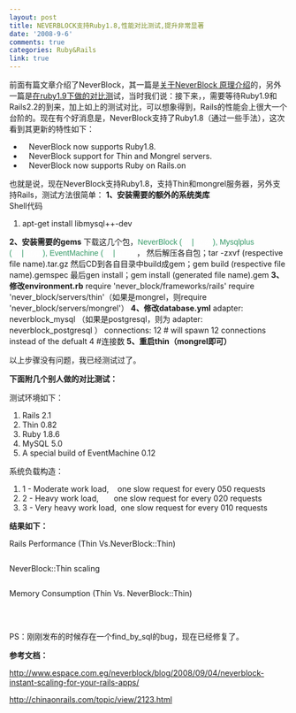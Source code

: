 ```yaml
---
layout: post
title: NEVERBLOCK支持Ruby1.8,性能对比测试,提升非常显著
date: '2008-9-6'
comments: true
categories: Ruby&Rails
link: true
---
```

前面有篇文章介绍了NeverBlock，其一篇是<a href="http://iceskysl.1sters.com/?action=show&amp;id=369">关于NeverBlock 原理介绍</a>的，另外一篇是<a href="http://iceskysl.1sters.com/?action=show&amp;id=380">在ruby1.9下做的对比测</a>试，当时我们说：接下来，，需要等待Ruby1.9和Rails2.2的到来，加上如上的测试对比，可以想象得到，Rails的性能会上很大一个台阶的。现在有个好消息是，NeverBlock支持了Ruby1.8（通过一些手法），这次看到其更新的特性如下：
<ul>
	<li>   NeverBlock now supports Ruby1.8.</li>
	<li>   NeverBlock support for Thin and Mongrel servers.</li>
	<li>   NeverBlock now supports Ruby on Rails.on</li>
</ul>
也就是说，现在NeverBlock支持Ruby1.8，支持Thin和mongrel服务器，另外支持Rails，测试方法很简单：
<strong>1、安装需要的额外的系统类库</strong>
<div class="codeText">
<div class="codeHead">Shell代码</div>
<ol class="dp-rb" start="1">
	<li class="alt"><span><span>apt-get install libmysql++-dev
</span></span></li>
</ol>
</div>
<strong>2、安装需要的gems</strong>
下载这几个包，<span style="color: #ff0000;"><span class="Apple-style-span" style="border-collapse: separate; color: #ffffff; font-family: Arial; font-size: 14px; font-style: normal; font-variant: normal; font-weight: normal; letter-spacing: normal; line-height: normal; orphans: 2; text-align: left; text-indent: 0px; text-transform: none; white-space: normal; widows: 2; word-spacing: 0px;"><span style="color: #339966;">NeverBlock (<a style="outline-width: 0px; cursor: pointer; color: #ffffff;" href="http://github.com/espace/neverblock/zipball/master">zip</a>|<a style="outline-width: 0px; cursor: pointer; color: #ffffff;" href="http://github.com/espace/neverblock/tarball/master">tar.gz</a>), Mysqlplus (<a style="outline-width: 0px; cursor: pointer; color: #ffffff;" href="http://github.com/espace/mysqlplus/zipball/master">zip</a>|<a style="outline-width: 0px; cursor: pointer; color: #ffffff;" href="http://github.com/espace/mysqlplus/tarball/master">tar.gz</a>), EventMachine (<a style="outline-width: 0px; cursor: pointer; color: #ffffff;" href="http://github.com/espace/eventmachine/zipball/master">zip</a>|<a style="outline-width: 0px; cursor: pointer; color: #ffffff;" href="http://github.com/espace/eventmachine/tarball/master">tar.gz</a></span>)</span></span>，
然后解压各自包；tar -zxvf (respective file name).tar.gz
然后CD到各自目录中build成gem；gem build (respective file name).gemspec
最后gen install；gem install (generated file name).gem
<strong>3、修改environment.rb</strong>
require 'never_block/frameworks/rails'
require 'never_block/servers/thin'（如果是mongrel，则require 'never_block/servers/mongrel'）
<strong>4、修改database.yml</strong>
adapter: neverblock_mysql （如果是postgresql，则为 adapter: neverblock_postgresql ）
connections: 12 # will spawn 12 connections instead of the defualt 4 #连接数
<strong>5、重启thin（mongrel即可）</strong>

以上步骤没有问题，我已经测试过了。

<strong>下面附几个别人做的对比测试：</strong>
<div class="codeText">
<div class="codeHead">测试环境如下：</div>
<ol class="dp-xml" start="1">
	<li class="alt"><span><span>Rails 2.1  </span></span></li>
	<li><span>Thin 0.82  </span></li>
	<li class="alt"><span>Ruby 1.8.6  </span></li>
	<li><span>MySQL 5.0  </span></li>
	<li class="alt"><span>A special build of EventMachine 0.12  </span></li>
</ol>
</div>
<div class="codeText">
<div class="codeHead">系统负载构造：</div>
<ol class="dp-xml" start="1">
	<li class="alt"><span><span>1 - Moderate work load,    one slow request for every 050 requests  </span></span></li>
	<li><span>2 - Heavy work load,       one slow request for every 020 requests  </span></li>
	<li class="alt"><span>3 - Very heavy work load,  one slow request for every 010 requests
</span></li>
</ol>
</div>
<strong>结果如下：</strong>

Rails Performance (Thin Vs.NeverBlock::Thin)

<img src="http://www.espace.com.eg/assets/neverblock/images/charts/8.gif" alt="" />

NeverBlock::Thin scaling

<img src="http://www.espace.com.eg/assets/neverblock/images/charts/10.gif" alt="" />

Memory Consumption (Thin Vs. NeverBlock::Thin)

<img src="http://www.espace.com.eg/assets/neverblock/images/charts/11.gif" alt="" />

&nbsp;

PS：刚刚发布的时候存在一个find_by_sql的bug，现在已经修复了。

<strong>参考文档：</strong>

<a href="http://www.espace.com.eg/neverblock/blog/2008/09/04/neverblock-instant-scaling-for-your-rails-apps/">http://www.espace.com.eg/neverblock/blog/2008/09/04/neverblock-instant-scaling-for-your-rails-apps/</a>

<a href="http://chinaonrails.com/topic/view/2123.html">http://chinaonrails.com/topic/view/2123.html</a>

